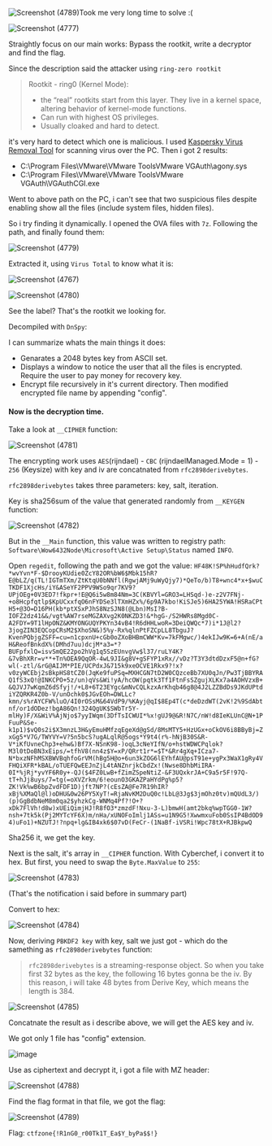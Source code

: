 ![Screenshot (4789)](https://github.com/NVex0/uWU/assets/113530029/f11b9ad5-e9c7-4e10-9d56-4efd585c89c4)Took me very long time to solve :(

![Screenshot (4777)](https://github.com/NVex0/uWU/assets/113530029/a14426a6-2a60-4dea-9539-83ee29c11afb)

Straightly focus on our main works: Bypass the rootkit, write a decryptor and find the flag. 

Since the description said the attacker using `ring-zero rootkit`

> Rootkit - ring0 (Kernel Mode):
> + the “real” rootkits start from this layer. They live in a kernel space, altering behavior of kernel-mode functions.
> + Can run with highest OS privileges.
> + Usually cloaked and hard to detect.

it's very hard to detect which one is malicious. I used [Kaspersky Virus Removal Tool](https://www.kaspersky.com/downloads/free-virus-removal-tool) for scanning virus over the PC. Then i got 2 results:

+ C:\Program Files\VMware\VMware ToolsVMware VGAuth\agony.sys
+ C:\Program Files\VMware\VMware ToolsVMware VGAuth\VGAuthCGI.exe

Went to above path on the PC, i can't see that two suspicious files despite enabling show all the files (include system files, hidden files). 

So i try finding it dynamically. I opened the OVA files with `7z`. Following the path, and finally found them:

![Screenshot (4779)](https://github.com/NVex0/uWU/assets/113530029/76f485f1-4f17-42d0-9e06-7f7deffcbb7c)

Extracted it, using `Virus Total` to know what it is:

![Screenshot (4767)](https://github.com/NVex0/uWU/assets/113530029/fd0dcec8-8f04-4104-884b-90a14832a067)

![Screenshot (4780)](https://github.com/NVex0/uWU/assets/113530029/6242abf7-290e-4a28-b819-1d0407a1c9eb)

See the label? That's the rootkit we looking for. 



Decompiled with `DnSpy`:

I can summarize whats the main things it does:

+ Genarates a 2048 bytes key from ASCII set.
+ Displays a window to notice the user that all the files is encrypted. Require the user to pay money for recovery key.
+ Encrypt file recursively in it's current directory. Then modified encrypted file name by appending "config".

#### Now is the decryption time. 

Take a look at `__CIPHER` function:

![Screenshot (4781)](https://github.com/NVex0/uWU/assets/113530029/3fd9c9a7-0536-4938-b329-e21907703753)

The encrypting work uses `AES`(rijndael) - `CBC` (rijndaelManaged.Mode = 1) - `256` (Keysize) with key and iv are concatnated from `rfc2898derivebytes`.

`rfc2898derivebytes` takes three parameters: key, salt, iteration.

Key is sha256sum of the value that generated randomly from `__KEYGEN` function:

![Screenshot (4782)](https://github.com/NVex0/uWU/assets/113530029/9422d99b-1138-4fc5-95dd-2582013049fa)

But in the `__Main` function, this value was written to registry path: `Software\Wow6432Node\Microsoft\Active Setup\Status` named `INFO`.

Open `regedit`, following the path and we got the value:
`HF48K!SP%hHudfQrk?*wvYvn*F-$DrooyKUdie0ZcY82OR%bW6$Mbk15hR?E@bLZ/q(TL!IGTmTXm/ZtKtqU0bNNfl(RgwjAMj9uWyQjy7)*QeTo/b)T8+wnc4*x+$wuCTKDF1XjcHs/iY&ASeYF2PPV9WSo9qr7KV9?UPjOEg+0V3ED7!fkpr+!E@Q6i5w8m84Nm=3C(KBVYl=GRO3=LHSqd-)e-z2V7FNj-+o8Hcpfqtlp$KpUCxxfqO6nFYDSe3lTXmHZx%/6p9A7kbo!KiSJe5)6HA25YWA!HSRaCPtH5+@3O=D16PH(kb*ptXSxPJhS8NzSJN8(@Lbn)MsI?B-IOFZ2dz41&&/vgt%AW7rseMGZAXvg2K0NKZD3!&*hgG-/S2HWRs8Mgd0C-A2FDY=9T1lHpONZ&KMYONGUQYPKYn34vB4!R6dHHLwoR=3DeiQWQc*7)i*1J@l2?3jogZIN3EQCopCRsM2$XhoSN&)5%y-Rx%qlnPtFZCpLL8TbguJ?KvenPQbjgZSFF=cu=n1cpxnU+cGb0oZXoBHBmCWW*Kv=7kFMgwc/)4ekIJw9K=6+A(nE/aH&ReofBnkdX%(DMhd7uu)dcjM*a3=*?BUFpfxlQ=isvSmQE22po2hVg1q5SzEUnvgVw$l37/ruLY4K?&7vBhXRr=v**+Tn%OEA9QqOR-4wL9JI&g8V+gSFYP1xRx//vDz?T3Y3dtdDzxF5@n+fG?wl(-ztl/&rG@AIJM*PIE/UCPdxJ&715k9xeOCVE1Rkx9?!x?v0zyWCEbj2sBkpHS8tCZ0(JqKe9fuPSq=MXHCGN7tD2W0CQzceBb7XU0qJn/Pw3TjBBYRAQ1fS3xQ!@INKCPO+5z/un)qVs&Wi!yA/hcOW(pqtk3Tf1FtnFsSZgujXLKx7a4AOHVzxB+&QJVJ7wKqmZ6dSfyj!/+L8+6T23EYgc&mNvCQLkzxArKhqb46g8@4J2LZZBdDs9JKdUPtdiYZQRKR4Z0b-V/unOchk0$JGvEOh=DWLLc?kmn/s%rAYCFW%luO/4I0rOSsM&64VdP9/%KAyj@qI$8Ep4T(c*deDzdWT(2vK!2%9SdAbtnf/or1dODez!bgA86Qn!324QgUK$SWbTr5Y-mlHy)F/X&WiV%AjNjo$7yyIWqm(3DfTsICWUI*%x!gUJ9@&R!N7C/nW!d8IeKLUnC@N+1PFuuP&Se-k1p1)$vQ0s2i$X3mnzL3H&yEmuHMfzqEgeXd@gSd/8MsMTY5+HzUGx+oCkOV6i8BByBj=ZxGg5*V7G/TWYVY=V?5n5bcS?ugALqlR@5ogs*Y9t4(r%-hNjB30S&R-V*iKfUvneChp3+ehw&)Bf7X-NSnK98-)oqL3cNeYIfN/o+hstWDWCPqlok?M3l0tDoBN3xEips/=tfhV8(nn4z$Y=xP/QRrt1r*=$T*&Rr4gXq+ICza7-N*bxzNFhMSXBWVBqhfoGrVM(hBg5H@o+6un3kZOG6lEYhfAU@psT91e+ygPx3WaX1gRy4VFHQiXFR*kBAL/oTUEFQwEEJnZjL4tANZnrjkCbdZx!(Nwse8DhbMiIRA-0I*%jRj*yvYF6R0y+-QJ($4FZ0LwB+fZimZSpeNtiZ-&F3UQxkrJA+C9a5r5F!97Q-tT+hJj8uys/7=tg(=oXVZrkm/6!eounO3GKAZPaHYdPg%p5?ZK!Vk%wB6bpZvdFDF1D)jft7NP?(cEsZA@Fe7R19hIR?xBj%XMaQl@l)oDHU&0w26PY5XyT!=RjaNvKM2DuQ0c!LbL@3Jg$3jmOhz0tv)mQUdL3/)(p)GgBdbNeM8m0qa2$yhzkCg-WNMq4Pf?!O+?xDk7FlVh!d8w)xUEiQimjHJ!R8fO3*zmzdF!Nxu-3-L)bmwH(amt2bkq%wpTGG0-1W?nsh+7tk5k(Pj2MYTcYF6X)m/nHa/xUNOFoImlj1ASs=u1N9G5!XwwmxuFob0SsIP4BdOD94)uFo1)+NZUTJ!?npq+lg&IB4xk6$07vD(FeCr-(1NaBf-iVSRi!Wpc78tX+RJBkpwQ`

Sha256 it, we get the key. 

Next is the salt, it's array in `__CIPHER` function. With Cyberchef, i convert it to hex. But first, you need to swap the `Byte.MaxValue` to `255`:

![Screenshot (4783)](https://github.com/NVex0/uWU/assets/113530029/85597876-8ab8-442a-b2cb-e0441e838bd7)

(That's the notification i said before in summary part)

Convert to hex:

![Screenshot (4784)](https://github.com/NVex0/uWU/assets/113530029/1bb5ead1-1c8e-43a7-ad7a-2f63d0027e84)

Now, deriving `PBKDF2 key` with key, salt we just got - which do the samething as `rfc2898derivebytes` function:

> `rfc2898derivebytes` is a streaming-response object. So when you take first 32 bytes as the key, the following 16 bytes gonna be the iv. By this reason, i will take 48 bytes from Derive Key, which means the length is 384.

![Screenshot (4785)](https://github.com/NVex0/uWU/assets/113530029/d44ba0bc-002c-4315-912c-d0e163494d4f)

Concatnate the result as i describe above, we will get the AES key and iv.

We got only 1 file has "config" extension. 

![image](https://github.com/NVex0/uWU/assets/113530029/3b3764b4-6473-4ecf-be63-1ddae2911da2)

Use as ciphertext and decrypt it, i got a file with MZ header:

![Screenshot (4788)](https://github.com/NVex0/uWU/assets/113530029/36b72fbb-4165-4548-9df8-f942fbec65f4)

Find the flag format in that file, we got the flag:

![Screenshot (4789)](https://github.com/NVex0/uWU/assets/113530029/bf271dd1-d475-4897-b3d1-78b3358fbd37)

Flag: `ctfzone{!R1nG0_r00Tk1T_Ea$Y_byPa$$!}`
